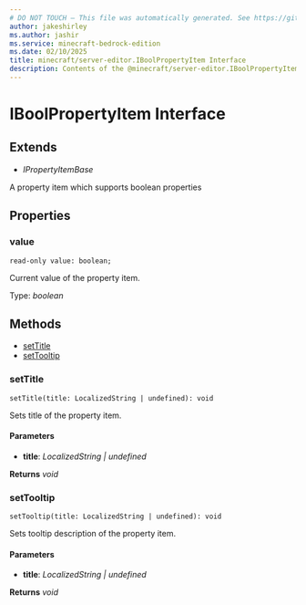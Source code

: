 ```yaml
---
# DO NOT TOUCH — This file was automatically generated. See https://github.com/mojang/minecraftapidocsgenerator to modify descriptions, examples, etc.
author: jakeshirley
ms.author: jashir
ms.service: minecraft-bedrock-edition
ms.date: 02/10/2025
title: minecraft/server-editor.IBoolPropertyItem Interface
description: Contents of the @minecraft/server-editor.IBoolPropertyItem class.
---
```

# IBoolPropertyItem Interface

## Extends
- *IPropertyItemBase*

A property item which supports boolean properties

## Properties

### **value**
`read-only value: boolean;`

Current value of the property item.

Type: *boolean*

## Methods
- [setTitle](#settitle)
- [setTooltip](#settooltip)

### **setTitle**
`
setTitle(title: LocalizedString | undefined): void
`

Sets title of the property item.

#### **Parameters**
- **title**: *LocalizedString | undefined*

**Returns** *void*

### **setTooltip**
`
setTooltip(title: LocalizedString | undefined): void
`

Sets tooltip description of the property item.

#### **Parameters**
- **title**: *LocalizedString | undefined*

**Returns** *void*
